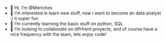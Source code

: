 - 👋 Hi, I’m @Meriches
- 👀 I’m interested in learn new stuff, now i want to become an data analyst :) it super fun
- 🌱 I’m currently learning the basic stuff on python, SQL
- 💞️ I’m looking to collaborate on difrfrent proyects, and of course have a nice frequency with the team, lets enjoy code!
